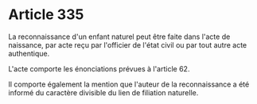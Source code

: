 # Article 335

La reconnaissance d'un enfant naturel peut être faite dans l'acte de naissance, par acte reçu par l'officier de l'état civil ou par tout autre acte authentique.

L'acte comporte les énonciations prévues à l'article 62.

Il comporte également la mention que l'auteur de la reconnaissance a été informé du caractère divisible du lien de filiation naturelle.
